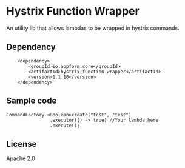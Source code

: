 # Hystrix Function Wrapper

An utility lib that allows lambdas to be wrapped in hystrix commands.

## Dependency

```
    <dependency>
        <groupId>io.appform.core</groupId>
        <artifactId>hystrix-function-wrapper</artifactId>
        <version>1.1.10</version>
    </dependency>
```

## Sample code
```
CommandFactory.<Boolean>create("test", "test")
                .executor(() -> true) //Your lambda here
                .execute();
```

## License
Apache 2.0
